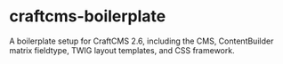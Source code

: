 # craftcms-boilerplate
A boilerplate setup for CraftCMS 2.6, including the CMS, ContentBuilder matrix fieldtype, TWIG layout templates, and CSS framework.
